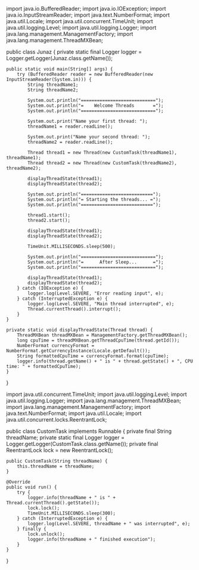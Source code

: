 import java.io.BufferedReader;
import java.io.IOException;
import java.io.InputStreamReader;
import java.text.NumberFormat;
import java.util.Locale;
import java.util.concurrent.TimeUnit;
import java.util.logging.Level;
import java.util.logging.Logger;
import java.lang.management.ManagementFactory;
import java.lang.management.ThreadMXBean;

public class Junaz {
    private static final Logger logger = Logger.getLogger(Junaz.class.getName());

    public static void main(String[] args) {
        try (BufferedReader reader = new BufferedReader(new InputStreamReader(System.in))) {
            String threadName1;
            String threadName2;

            System.out.println("============================");
            System.out.println("=    Welcome Threads       =");
            System.out.println("============================");

            System.out.print("Name your first thread: ");
            threadName1 = reader.readLine();

            System.out.print("Name your second thread: ");
            threadName2 = reader.readLine();

            Thread thread1 = new Thread(new CustomTask(threadName1), threadName1);
            Thread thread2 = new Thread(new CustomTask(threadName2), threadName2);

            displayThreadState(thread1);
            displayThreadState(thread2);

            System.out.println("===========================");
            System.out.println("= Starting the threads... =");
            System.out.println("===========================");

            thread1.start();
            thread2.start();

            displayThreadState(thread1);
            displayThreadState(thread2);

            TimeUnit.MILLISECONDS.sleep(500);

            System.out.println("============================");
            System.out.println("=      After Sleep...      =");
            System.out.println("============================");

            displayThreadState(thread1);
            displayThreadState(thread2);
        } catch (IOException e) {
            logger.log(Level.SEVERE, "Error reading input", e);
        } catch (InterruptedException e) {
            logger.log(Level.SEVERE, "Main thread interrupted", e);
            Thread.currentThread().interrupt();
        }
    }

    private static void displayThreadState(Thread thread) {
        ThreadMXBean threadMXBean = ManagementFactory.getThreadMXBean();
        long cpuTime = threadMXBean.getThreadCpuTime(thread.getId());
        NumberFormat currencyFormat = NumberFormat.getCurrencyInstance(Locale.getDefault());
        String formattedCpuTime = currencyFormat.format(cpuTime);
        logger.info(thread.getName() + " is " + thread.getState() + ", CPU time: " + formattedCpuTime);
    }
}

import java.util.concurrent.TimeUnit;
import java.util.logging.Level;
import java.util.logging.Logger;
import java.lang.management.ThreadMXBean;
import java.lang.management.ManagementFactory;
import java.text.NumberFormat;
import java.util.Locale;
import java.util.concurrent.locks.ReentrantLock;

public class CustomTask implements Runnable {
    private final String threadName;
    private static final Logger logger = Logger.getLogger(CustomTask.class.getName());
    private final ReentrantLock lock = new ReentrantLock();

    public CustomTask(String threadName) {
        this.threadName = threadName;
    }

    @Override
    public void run() {
        try {
            logger.info(threadName + " is " + Thread.currentThread().getState());
            lock.lock();
            TimeUnit.MILLISECONDS.sleep(300);
        } catch (InterruptedException e) {
            logger.log(Level.SEVERE, threadName + " was interrupted", e);
        } finally {
            lock.unlock();
            logger.info(threadName + " finished execution");
        }
    }
}